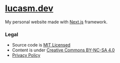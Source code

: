 # [lucasm.dev](https://lucasm.dev/)

My personal website made with [Next.js](https://nextjs.org/) framework.

### Legal

- Source code is [MIT Licensed](https://github.com/lucasmezs/lucasmezs.github.io/blob/master/LICENCE.txt)
- Content is under [Creative Commons BY-NC-SA 4.0](https://creativecommons.org/licenses/by-nc-sa/4.0/)
- [Privacy Policy](https://lucasm.dev/privacy)
